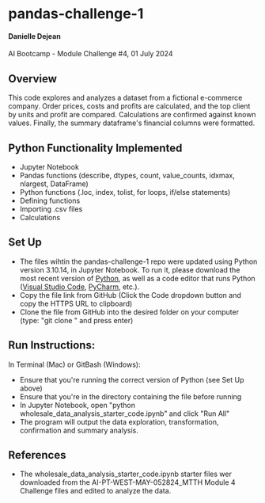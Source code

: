 # pandas-challenge-1
#### Danielle Dejean 
AI Bootcamp - Module Challenge #4,
01 July 2024
## Overview
This code explores and analyzes a dataset from a fictional e-commerce company. Order prices, costs and profits are calculated, and the top client by units and profit are compared. Calculations are confirmed against known values. Finally, the summary dataframe's financial columns were formatted. 

## Python Functionality Implemented
* Jupyter Notebook
* Pandas functions (describe, dtypes, count, value_counts, idxmax, nlargest, DataFrame)
* Python functions (.loc, index, tolist, for loops, if/else statements)
* Defining functions
* Importing .csv files
* Calculations
## Set Up
* The files wihtin the pandas-challenge-1 repo were updated using Python version 3.10.14, in Jupyter Notebook. To run it, please download the most recent version of [Python](https://www.python.org/downloads/), as well as a code editor that runs Python ([Visual Studio Code](https://code.visualstudio.com/download), [PyCharm](https://www.jetbrains.com/pycharm/download/?section=mac), etc.).
* Copy the file link from GitHub (Click the Code dropdown button and copy the HTTPS URL to clipboard)
* Clone the file from GitHub into the desired folder on your computer (type: "git clone <link to file>" and press enter)
## Run Instructions:
In Terminal (Mac) or GitBash (Windows):
* Ensure that you're running the correct version of Python (see Set Up above)
* Ensure that you're in the directory containing the file before running
* In Jupyter Notebook, open "python wholesale_data_analysis_starter_code.ipynb" and click "Run All"
* The program will output the data exploration, transformation, confirmation and summary analysis. 
## References
* The wholesale_data_analysis_starter_code.ipynb starter files wer downloaded from the AI-PT-WEST-MAY-052824_MTTH Module 4 Challenge files and edited to analyze the data.
